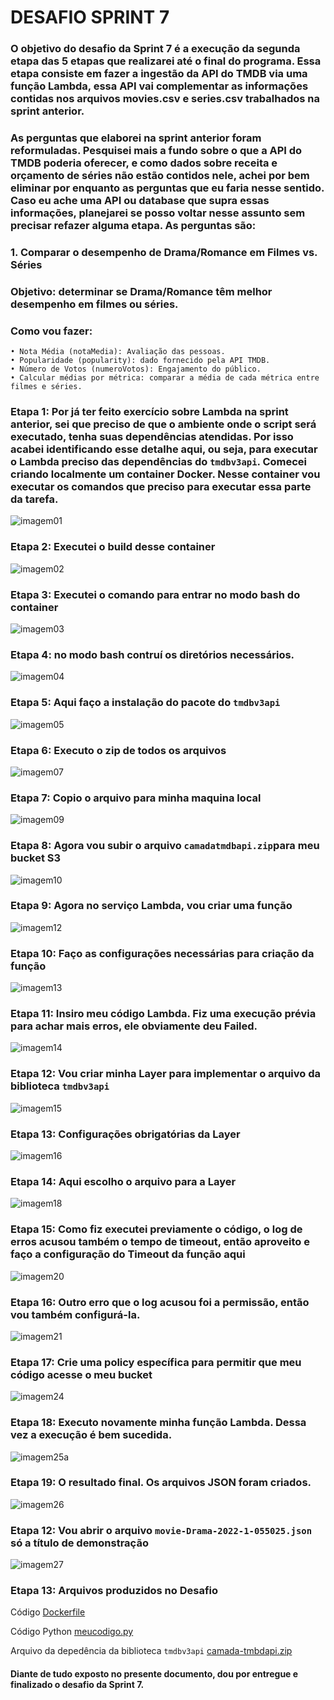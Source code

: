 # DESAFIO SPRINT 7

### O objetivo do desafio da Sprint 7 é a execução da segunda etapa das 5 etapas que realizarei até  o final do programa. Essa etapa consiste em fazer a ingestão da API do TMDB via uma função Lambda, essa API vai complementar as informações contidas nos arquivos movies.csv e series.csv trabalhados na sprint anterior.

### As perguntas que elaborei na sprint anterior foram reformuladas. Pesquisei mais a fundo sobre o que a API do TMDB poderia oferecer, e como dados sobre receita e orçamento de séries não estão contidos nele, achei por bem eliminar por enquanto as perguntas que eu faria nesse sentido. Caso eu ache uma API ou database que supra essas informações, planejarei se posso voltar nesse assunto sem precisar refazer alguma etapa. As perguntas são:

### 1. Comparar o desempenho de Drama/Romance em Filmes vs. Séries
### Objetivo: determinar se Drama/Romance têm melhor desempenho em filmes ou séries.
### Como vou fazer: 
    • Nota Média (notaMedia): Avaliação das pessoas.
    • Popularidade (popularity): dado fornecido pela API TMDB.
    • Número de Votos (numeroVotos): Engajamento do público.
    • Calcular médias por métrica: comparar a média de cada métrica entre filmes e séries.

### Etapa 1: Por já ter feito exercício sobre Lambda na sprint anterior, sei que preciso de que o ambiente onde o script será executado, tenha suas dependências atendidas. Por isso acabei identificando esse detalhe aqui, ou seja, para executar o Lambda preciso das dependências do `tmdbv3api`. Comecei criando localmente um container Docker. Nesse container vou executar os comandos que preciso para executar essa parte da tarefa.

![imagem01](/Sprint%207/EVIDENCIAS/EVIDENCIAS_DESAFIO/img01.png)

### Etapa 2: Executei o build desse container

![imagem02](/Sprint%207/EVIDENCIAS/EVIDENCIAS_DESAFIO/img02.png)

### Etapa 3: Executei o comando para entrar no modo bash do container

![imagem03](/Sprint%207/EVIDENCIAS/EVIDENCIAS_DESAFIO/img03.png)

### Etapa 4: no modo bash contruí os diretórios necessários.

![imagem04](/Sprint%207/EVIDENCIAS/EVIDENCIAS_DESAFIO/img04.png)

### Etapa 5: Aqui faço a instalação do pacote do `tmdbv3api`

![imagem05](/Sprint%207/EVIDENCIAS/EVIDENCIAS_DESAFIO/img05.png)

### Etapa 6: Executo o zip de todos os arquivos 

![imagem07](/Sprint%207/EVIDENCIAS/EVIDENCIAS_DESAFIO/img07.png)

### Etapa 7: Copio o arquivo para minha maquina local

![imagem09](/Sprint%207/EVIDENCIAS/EVIDENCIAS_DESAFIO/img09.png)

### Etapa 8: Agora vou subir o arquivo `camadatmdbapi.zip`para meu bucket S3

![imagem10](/Sprint%207/EVIDENCIAS/EVIDENCIAS_DESAFIO/img10.png)

### Etapa 9: Agora no serviço Lambda, vou criar uma função

![imagem12](/Sprint%207/EVIDENCIAS/EVIDENCIAS_DESAFIO/img12.png)

### Etapa 10: Faço as configurações necessárias para criação da função

![imagem13](/Sprint%207/EVIDENCIAS/EVIDENCIAS_DESAFIO/img13.png)

### Etapa 11: Insiro meu código Lambda. Fiz uma execução prévia para achar mais erros, ele obviamente deu Failed. 

![imagem14](/Sprint%207/EVIDENCIAS/EVIDENCIAS_DESAFIO/img14.png)

### Etapa 12: Vou criar minha Layer para implementar o arquivo da biblioteca `tmdbv3api`

![imagem15](/Sprint%207/EVIDENCIAS/EVIDENCIAS_DESAFIO/img15.png)

### Etapa 13: Configurações obrigatórias da Layer

![imagem16](/Sprint%207/EVIDENCIAS/EVIDENCIAS_DESAFIO/img16.png)

### Etapa 14: Aqui escolho o arquivo para a Layer

![imagem18](/Sprint%207/EVIDENCIAS/EVIDENCIAS_DESAFIO/img18.png)

### Etapa 15: Como fiz executei previamente o código, o log de erros acusou também o tempo de timeout, então aproveito e faço a configuração do Timeout da função aqui

![imagem20](/Sprint%207/EVIDENCIAS/EVIDENCIAS_DESAFIO/img20.png)

### Etapa 16: Outro erro que o log acusou foi a permissão, então vou também configurá-la. 

![imagem21](/Sprint%207/EVIDENCIAS/EVIDENCIAS_DESAFIO/img21.png)

### Etapa 17: Crie uma policy específica para permitir que meu código acesse o meu bucket

![imagem24](/Sprint%207/EVIDENCIAS/EVIDENCIAS_DESAFIO/img24.png)

### Etapa 18: Executo novamente minha função Lambda. Dessa vez a execução é bem sucedida.

![imagem25a](/Sprint%207/EVIDENCIAS/EVIDENCIAS_DESAFIO/img25a.png)

### Etapa 19: O resultado final. Os arquivos JSON foram criados.

![imagem26](/Sprint%207/EVIDENCIAS/EVIDENCIAS_DESAFIO/img26.png)

### Etapa 12: Vou abrir o arquivo `movie-Drama-2022-1-055025.json` só a título de demonstração

![imagem27](/Sprint%207/EVIDENCIAS/EVIDENCIAS_DESAFIO/img27.png)

### Etapa 13: Arquivos produzidos no Desafio

Código [Dockerfile](/Sprint%207/DESAFIO/Dockerfile)

Código Python [meucodigo.py](/Sprint%207/DESAFIO/meucodigo.py)

Arquivo da depedência da biblioteca `tmdbv3api` [camada-tmbdapi.zip](/Sprint%207/DESAFIO/camada-tmbdapi.zip)

#### Diante de tudo exposto no presente documento, dou por entregue e finalizado o desafio da Sprint 7.































